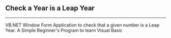 ## Check a Year is a Leap Year
------------------------------------------------------
VB.NET Window Form Application to check that a given 
number is a Leap Year. A Simple Beginner's Program 
to learn Visual Basic 
